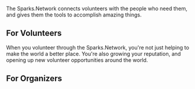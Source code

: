 The Sparks.Network connects volunteers with the people who need them, and gives them the tools to accomplish amazing things.

## For Volunteers

When you volunteer through the Sparks.Network, you're not just helping to make the world a better place.  You're also growing your reputation, and opening up new volunteer opportunities around the world.

## For Organizers

